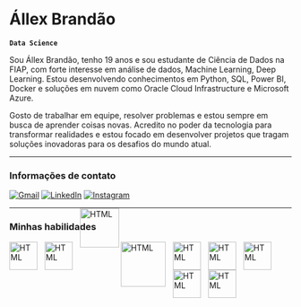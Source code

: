 # Állex Brandão

**`Data Science`**

Sou Állex Brandão, tenho 19 anos e sou estudante de Ciência de Dados na FIAP, com forte interesse em análise de dados, Machine Learning, Deep Learning. Estou desenvolvendo conhecimentos em Python, SQL, Power BI, Docker e soluções em nuvem como Oracle Cloud Infrastructure e Microsoft Azure.

Gosto de trabalhar em equipe, resolver problemas e estou sempre em busca de aprender coisas novas. Acredito no poder da tecnologia para transformar realidades e estou focado em desenvolver projetos que tragam soluções inovadoras para os desafios do mundo atual.

---

### Informações de contato

[![Gmail](https://img.shields.io/badge/Gmail-D14836?style=for-the-badge&logo=gmail&logoColor=white)](mailto:allexbranda07@gmail.com) 
[![LinkedIn](https://img.shields.io/badge/LinkedIn-0077B5?style=for-the-badge&logo=linkedin&logoColor=white)](https://www.linkedin.com/in/%C3%A1llex-brand%C3%A3o/)
[![Instagram](https://img.shields.io/badge/Instagram-E4405F?style=for-the-badge&logo=instagram&logoColor=white)](https://www.instagram.com/allex__brandao/)

---

### Minhas habilidades

<img
 align="left" 
    alt="HTML"
    title="Python" 
    width="50px" 
    style="padding-right: 10px;"
    src="https://cdn.jsdelivr.net/gh/devicons/devicon@latest/icons/python/python-original-wordmark.svg" />

<img
 align="left" 
    alt="HTML"
    title="Oracle SQL Developer" 
    width="50px" 
    style="padding-right: 10px;"
    src="https://cdn.jsdelivr.net/gh/devicons/devicon@latest/icons/sqldeveloper/sqldeveloper-original.svg" />

   <img
 align="left" 
    alt="HTML"
    title="Oracle Data Modeler" 
    width="70px" 
    style="padding-right: -10px; vertical-align: -10px; position: relative; top: -60px;"
    src=https://www.oracle.com/a/ocom/img/sql-ddm.svg />

  <img
 align="left" 
    alt="HTML"
    title="Oracle Cloud Infrastructure" 
    width="80px" 
    style="padding-right: 10px;"
    src= "https://1000logos.net/wp-content/uploads/2024/08/Oracle-Cloud-Logo.png" />
        
<img
 align="left" 
    alt="HTML"
    title="Azure SQL Database" 
    width="50px" 
    style="padding-right: 10px;"
    src="https://cdn.jsdelivr.net/gh/devicons/devicon@latest/icons/azuresqldatabase/azuresqldatabase-original.svg" />

<img
 align="left" 
    alt="HTML"
    title="Azure Cloud" 
    width="50px" 
    style="padding-right: 10px;"
    src="https://cdn.jsdelivr.net/gh/devicons/devicon@latest/icons/azure/azure-original.svg" />

<img
 align="left" 
    alt="HTML"
    title="Apache Hadoop" 
    width="50px" 
    style="padding-right: 10px;"
    src="https://cdn.jsdelivr.net/gh/devicons/devicon@latest/icons/hadoop/hadoop-original.svg" />

<img
 align="left" 
    alt="HTML"
    title="Apache Airflow" 
    width="50px" 
    style="padding-right: 10px;"
    src="https://cdn.jsdelivr.net/gh/devicons/devicon@latest/icons/apacheairflow/apacheairflow-original.svg" />

<img
 align="left" 
    alt="HTML"
    title="Docker" 
    width="50px" 
    style="padding-right: 10px;"
    src="https://cdn.jsdelivr.net/gh/devicons/devicon@latest/icons/docker/docker-plain-wordmark.svg" />

  


 



  
          
          




          

    
          
          
          
        
    

          
